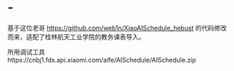 # -
基于这位老哥 https://github.com/web1n/XiaoAISchedule_hebust 的代码修改而来，适配了桂林航天工业学院的教务课表导入。


所用调试工具https://cnbj1.fds.api.xiaomi.com/aife/AISchedule/AISchedule.zip


